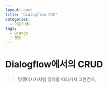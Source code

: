 ```yaml
---
layout: post
title: "dialogflow 기초"
categories:
  - 아픈지렁이
tags:
  - Django
  - 챗봇
---
```


# Dialogflow에서의 CRUD

> 멋쟁이사자처럼 강의를 따라가서 그런건지, 

<!--stackedit_data:
eyJoaXN0b3J5IjpbLTQwNTgyOTk5NiwtOTAwNzE3NTIwXX0=
-->